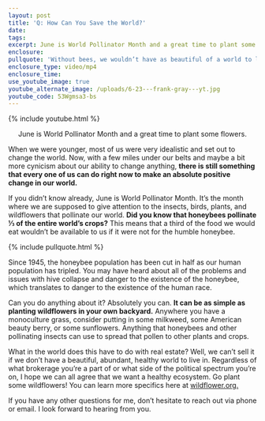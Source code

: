 ```yaml
---
layout: post
title: 'Q: How Can You Save the World?'
date:
tags:
excerpt: June is World Pollinator Month and a great time to plant some flowers.
enclosure:
pullquote: 'Without bees, we wouldn’t have as beautiful of a world to live in.'
enclosure_type: video/mp4
enclosure_time:
use_youtube_image: true
youtube_alternate_image: /uploads/6-23---frank-gray---yt.jpg
youtube_code: 53Wgmsa3-bs
---
```


{% include youtube.html %}<center>June is World Pollinator Month and a great time to plant some flowers.</center>

When we were younger, most of us were very idealistic and set out to change the world. Now, with a few miles under our belts and maybe a bit more cynicism about our ability to change anything, **there is still something that every one of us can do right now to make an absolute positive change in our world.**

If you didn’t know already, June is World Pollinator Month. It’s the month where we are supposed to give attention to the insects, birds, plants, and wildflowers that pollinate our world. **Did you know that honeybees pollinate ⅓ of the entire world’s crops?** This means that a third of the food we would eat wouldn’t be available to us if it were not for the humble honeybee.&nbsp;

{% include pullquote.html %}

Since 1945, the honeybee population has been cut in half as our human population has tripled. You may have heard about all of the problems and issues with hive collapse and danger to the existence of the honeybee, which translates to danger to the existence of the human race.

Can you do anything about it? Absolutely you can. **It can be as simple as planting wildflowers in your own backyard.** Anywhere you have a monoculture grass, consider putting in some milkweed, some American beauty berry, or some sunflowers. Anything that honeybees and other pollinating insects can use to spread that pollen to other plants and crops.

What in the world does this have to do with real estate? Well, we can’t sell it if we don’t have a beautiful, abundant, healthy world to live in. Regardless of what brokerage you’re a part of or what side of the political spectrum you’re on, I hope we can all agree that we want a healthy ecosystem. Go plant some wildflowers\! You can learn more specifics here at [wildflower.org.](http://wildflower.org)

If you have any other questions for me, don’t hesitate to reach out via phone or email. I look forward to hearing from you.